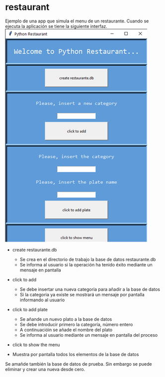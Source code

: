 # restaurant
Ejemplo de una app que simula el menu de un restaurante. Cuando se ejecuta la aplicación se tiene la siguiente interfaz.
![app](https://github.com/rvrfront/restaurant/blob/master/pic01.png "Interfaz app")
* create restaurante.db
  * Se crea en el directorio de trabajo la base de datos restaurante.db
  * Se informa al usuario si la operación ha tenido éxito mediante un mensaje en pantalla
  
* click to add
  * Se debe insertar una nueva categoria para añadir a la base de datos
  * Si la categoria ya existe se mostrará un mensaje por pantalla informando al usuario
  
* click to add plate
  * Se añande un nuevo plato a la base de datos
  * Se debe introducir primero la categoría, número entero
  * A continuacióin se añade el nombre del plato
  * Se informa al usuario mediante un mensaje en pantalla del proceso
  
 * click to show the menu
  * Muestra por pantalla todos los elementos de la base de datos

Se amañde también la base de datos de prueba. Sin embargo se puede eliminar y crear una nueva desde cero.
